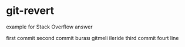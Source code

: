 # git-revert
example for Stack Overflow answer



first commit
second commit burası gitmeli ileride
third commit
fourt line
